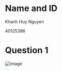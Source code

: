 # Name and ID

Khanh Huy Nguyen 

40125396

# Question 1

![image](https://github.com/SOEN345-WINTER2024/cfg-graph-lab-huy2272/assets/91811941/99dcbae1-a0ba-43d0-888f-1eab6a1321df)

